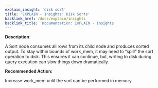 ```yaml
---
explain_insight: 'disk sort'
title: 'EXPLAIN - Insights: Disk Sorts'
backlink_href: /docs/explain/insights
backlink_title: 'Documentation: EXPLAIN - Insights'
---
```


**Description:**

A Sort node consumes all rows from its child node and produces sorted output. To stay within bounds of work_mem, it may need to “spill” the sort operation to disk. This ensures it can continue, but, writing to disk during query execution can slow things down dramatically.

**Recommended Action:**

Increase work_mem until the sort can be performed in memory.